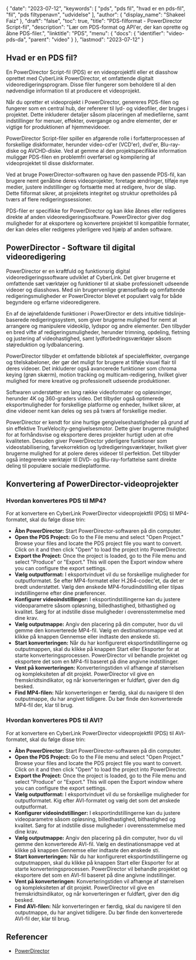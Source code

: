 {
  "date": "2023-07-12",
  "keywords": [
"pds",
"pds fil",
"hvad er en pds-fil",
"fil",
"pds filtypenavn",
"udvidelse"
],
  "author": {
    "display_name": "Shakeel Faiz"
},
  "draft": "false",
  "toc": true,
  "title": "PDS-filformat - PowerDirector Script-fil",
  "description": "Lær om PDS-format og API'er, der kan oprette og åbne PDS-filer.",
  "linktitle": "PDS",
  "menu": {
    "docs": {
      "identifier": "video-pds-da",
      "parent": "video"
}
},
  "lastmod": "2023-07-12"
}

## Hvad er en PDS fil?

En PowerDirector Script-fil (PDS) er en videoprojektfil eller et diasshow oprettet med CyberLink PowerDirector, et omfattende digitalt videoredigeringsprogram. Disse filer fungerer som beholdere til al den nødvendige information til at producere et videoprojekt.

Når du opretter et videoprojekt i PowerDirector, genereres PDS-filen og fungerer som en central hub, der refererer til lyd- og videofiler, der bruges i projektet. Dette inkluderer detaljer såsom placeringen af mediefilerne, samt indstillinger for menuer, effekter, overgange og andre elementer, der er vigtige for produktionen af hjemmevideoer.

PowerDirector Script-filer spiller en afgørende rolle i forfatterprocessen af forskellige diskformater, herunder video-cd'er (VCD'er), dvd'er, Blu-ray-diske og AVCHD-diske. Ved at gemme al den projektspecifikke information muliggør PDS-filen en problemfri overførsel og kompilering af videoprojektet til disse diskformater.

Ved at bruge PowerDirector-softwaren og have den passende PDS-fil, kan brugere nemt genåbne deres videoprojekter, foretage ændringer, tilføje nye medier, justere indstillinger og fortsætte med at redigere, hvor de slap. Dette filformat sikrer, at projektets integritet og struktur opretholdes på tværs af flere redigeringssessioner.

PDS-filer er specifikke for PowerDirector og kan ikke åbnes eller redigeres direkte af anden videoredigeringssoftware. PowerDirector giver dog muligheder for at eksportere og konvertere projektet til kompatible formater, der kan deles eller redigeres yderligere ved hjælp af anden software.

## PowerDirector - Software til digital videoredigering

PowerDirector er en kraftfuld og funktionsrig digital videoredigeringssoftware udviklet af CyberLink. Det giver brugerne et omfattende sæt værktøjer og funktioner til at skabe professionelt udseende videoer og diasshows. Med sin brugervenlige grænseflade og omfattende redigeringsmuligheder er PowerDirector blevet et populært valg for både begyndere og erfarne videoredigerere.

En af de iøjnefaldende funktioner i PowerDirector er dets intuitive tidslinje-baserede redigeringssystem, som giver brugerne mulighed for nemt at arrangere og manipulere videoklip, lydspor og andre elementer. Den tilbyder en bred vifte af redigeringsmuligheder, herunder trimning, opdeling, fletning og justering af videohastighed, samt lydforbedringsværktøjer såsom støjreduktion og lydbalancering.

PowerDirector tilbyder et omfattende bibliotek af specialeffekter, overgange og titelskabeloner, der gør det muligt for brugere at tilføje visuel flair til deres videoer. Det inkluderer også avancerede funktioner som chroma keying (grøn skærm), motion tracking og multicam-redigering, hvilket giver mulighed for mere kreative og professionelt udseende produktioner.

Softwaren understøtter en lang række videoformater og opløsninger, herunder 4K og 360-graders video. Det tilbyder også optimerede eksportmuligheder for forskellige platforme og enheder, hvilket sikrer, at dine videoer nemt kan deles og ses på tværs af forskellige medier.

PowerDirector er kendt for sine hurtige gengivelseshastigheder på grund af sin effektive TrueVelocity-gengivelsesmotor. Dette giver brugerne mulighed for at forhåndsvise og eksportere deres projekter hurtigt uden at ofre kvaliteten. Desuden giver PowerDirector yderligere funktioner som videostabilisering, farvekorrektion og lydredigeringsværktøjer, hvilket giver brugerne mulighed for at polere deres videoer til perfektion. Det tilbyder også integrerede værktøjer til DVD- og Blu-ray-forfattelse samt direkte deling til populære sociale medieplatforme.

## Konvertering af PowerDirector-videoprojekter

### Hvordan konverteres PDS til MP4?

For at konvertere en CyberLink PowerDirector videoprojektfil (PDS) til MP4-formatet, skal du følge disse trin:

- **Åbn PowerDirector:** Start PowerDirector-softwaren på din computer.
- **Open the PDS Project:** Go to the File menu and select "Open Project." Browse your files and locate the PDS project file you want to convert. Click on it and then click "Open" to load the project into PowerDirector.
- **Export the Project:** Once the project is loaded, go to the File menu and select "Produce" or "Export." This will open the Export window where you can configure the export settings.
- **Vælg outputformat:** I eksportvinduet vil du se forskellige muligheder for outputformatet. Se efter MP4-formatet eller H.264-codec'et, da det er bredt understøttet. Vælg den ønskede MP4-forudindstilling eller tilpas indstillingerne efter dine præferencer.
- **Konfigurer videoindstillinger:** I eksportindstillingerne kan du justere videoparametre såsom opløsning, billedhastighed, bithastighed og kvalitet. Sørg for at indstille disse muligheder i overensstemmelse med dine krav.
- **Vælg outputmappe:** Angiv den placering på din computer, hvor du vil gemme den konverterede MP4-fil. Vælg en destinationsmappe ved at klikke på knappen Gennemse eller indtaste den ønskede sti.
- **Start konverteringen:** Når du har konfigureret eksportindstillingerne og outputmappen, skal du klikke på knappen Start eller Eksporter for at starte konverteringsprocessen. PowerDirector vil behandle projektet og eksportere det som en MP4-fil baseret på dine angivne indstillinger.
- **Vent på konverteringen:** Konverteringstiden vil afhænge af størrelsen og kompleksiteten af dit projekt. PowerDirector vil give en fremskridtsindikator, og når konverteringen er fuldført, giver den dig besked.
- **Find MP4-filen:** Når konverteringen er færdig, skal du navigere til den outputmappe, du har angivet tidligere. Du bør finde den konverterede MP4-fil der, klar til brug.

### Hvordan konverteres PDS til AVI?

For at konvertere en CyberLink PowerDirector videoprojektfil (PDS) til AVI-formatet, skal du følge disse trin:

- **Åbn PowerDirector:** Start PowerDirector-softwaren på din computer.
- **Open the PDS Project:** Go to the File menu and select "Open Project." Browse your files and locate the PDS project file you want to convert. Click on it and then click "Open" to load the project into PowerDirector.
- **Export the Project:** Once the project is loaded, go to the File menu and select "Produce" or "Export." This will open the Export window where you can configure the export settings.
- **Vælg outputformat:** I eksportvinduet vil du se forskellige muligheder for outputformatet. Kig efter AVI-formatet og vælg det som det ønskede outputformat.
- **Konfigurer videoindstillinger:** I eksportindstillingerne kan du justere videoparametre såsom opløsning, billedhastighed, bithastighed og kvalitet. Sørg for at indstille disse muligheder i overensstemmelse med dine krav.
- **Vælg outputmappe:** Angiv den placering på din computer, hvor du vil gemme den konverterede AVI-fil. Vælg en destinationsmappe ved at klikke på knappen Gennemse eller indtaste den ønskede sti.
- **Start konverteringen:** Når du har konfigureret eksportindstillingerne og outputmappen, skal du klikke på knappen Start eller Eksporter for at starte konverteringsprocessen. PowerDirector vil behandle projektet og eksportere det som en AVI-fil baseret på dine angivne indstillinger.
- **Vent på konverteringen:** Konverteringstiden vil afhænge af størrelsen og kompleksiteten af dit projekt. PowerDirector vil give en fremskridtsindikator, og når konverteringen er fuldført, giver den dig besked.
- **Find AVI-filen:** Når konverteringen er færdig, skal du navigere til den outputmappe, du har angivet tidligere. Du bør finde den konverterede AVI-fil der, klar til brug.
  
## Referencer
* [PowerDirector](https://en.wikipedia.org/wiki/PowerDirector)


